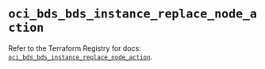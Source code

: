 # `oci_bds_bds_instance_replace_node_action`

Refer to the Terraform Registry for docs: [`oci_bds_bds_instance_replace_node_action`](https://registry.terraform.io/providers/oracle/oci/7.19.0/docs/resources/bds_bds_instance_replace_node_action).
